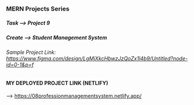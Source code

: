 ### MERN Projects Series

##### Task --> Project 9
##### Create --> Student Management System
###### Sample Project Link: https://www.figma.com/design/LgMjXkcHbwzJzQoZx1l4b9/Untitled?node-id=0-1&p=f

#### MY DEPLOYED PROJECT LINK (NETLIFY)
--> https://08professionmanagementsystem.netlify.app/
